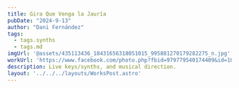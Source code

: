 ```yaml
---
title: Gira Que Venga la Jauría
pubDate: "2024-9-13"
author: "Dani Fernández"
tags:
  - tags.synths
  - tags.md
imgUrl: '@assets/435113436_18431656318051015_995881270179282275_n.jpg'
workUrl: 'https://www.facebook.com/photo.php?fbid=979779540174409&id=100044271164383&set=a.247350930083944&locale=te_IN'
description: Live keys/synths, and musical direction.
layout: '../../../layouts/WorksPost.astro'
---
```

